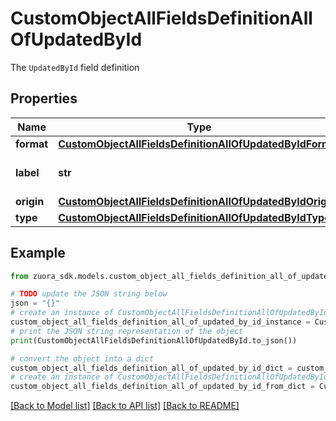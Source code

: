 # CustomObjectAllFieldsDefinitionAllOfUpdatedById

The `UpdatedById` field definition

## Properties

Name | Type | Description | Notes
------------ | ------------- | ------------- | -------------
**format** | [**CustomObjectAllFieldsDefinitionAllOfUpdatedByIdFormat**](CustomObjectAllFieldsDefinitionAllOfUpdatedByIdFormat.md) |  | [optional] 
**label** | **str** | The UI name of the field | [optional] 
**origin** | [**CustomObjectAllFieldsDefinitionAllOfUpdatedByIdOrigin**](CustomObjectAllFieldsDefinitionAllOfUpdatedByIdOrigin.md) |  | [optional] 
**type** | [**CustomObjectAllFieldsDefinitionAllOfUpdatedByIdType**](CustomObjectAllFieldsDefinitionAllOfUpdatedByIdType.md) |  | [optional] 

## Example

```python
from zuora_sdk.models.custom_object_all_fields_definition_all_of_updated_by_id import CustomObjectAllFieldsDefinitionAllOfUpdatedById

# TODO update the JSON string below
json = "{}"
# create an instance of CustomObjectAllFieldsDefinitionAllOfUpdatedById from a JSON string
custom_object_all_fields_definition_all_of_updated_by_id_instance = CustomObjectAllFieldsDefinitionAllOfUpdatedById.from_json(json)
# print the JSON string representation of the object
print(CustomObjectAllFieldsDefinitionAllOfUpdatedById.to_json())

# convert the object into a dict
custom_object_all_fields_definition_all_of_updated_by_id_dict = custom_object_all_fields_definition_all_of_updated_by_id_instance.to_dict()
# create an instance of CustomObjectAllFieldsDefinitionAllOfUpdatedById from a dict
custom_object_all_fields_definition_all_of_updated_by_id_from_dict = CustomObjectAllFieldsDefinitionAllOfUpdatedById.from_dict(custom_object_all_fields_definition_all_of_updated_by_id_dict)
```
[[Back to Model list]](../README.md#documentation-for-models) [[Back to API list]](../README.md#documentation-for-api-endpoints) [[Back to README]](../README.md)


